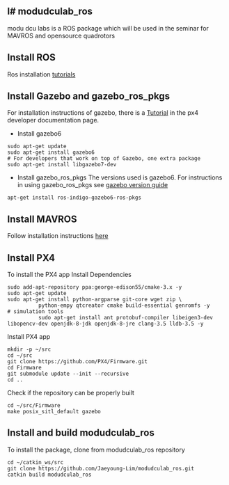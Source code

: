 l# modudculab_ros
---

modu dcu labs is a ROS package which will be used in the seminar for MAVROS and opensource quadrotors

## Install ROS
Ros installation [tutorials](http://wiki.ros.org/indigo/Installation/Ubuntu)

## Install Gazebo and gazebo_ros_pkgs
For installation instructions of gazebo, there is a [Tutorial](http://dev.px4.io/simulation-gazebo.html) in the px4 developer documentation page. 
- Install gazebo6

```
sudo apt-get update
sudo apt-get install gazebo6
# For developers that work on top of Gazebo, one extra package
sudo apt-get install libgazebo7-dev
```

- Install gazebo_ros_pkgs
The versions used is gazebo6. For instructions in using gazebo_ros_pkgs see [gazebo version guide](http://gazebosim.org/tutorials?tut=ros_wrapper_versions#Gazebo6.xseries)

```
apt-get install ros-indigo-gazebo6-ros-pkgs
```

## Install MAVROS
Follow installation instructions [here](https://github.com/mavlink/mavros/blob/master/mavros/README.md#installation)

## Install PX4
To install the PX4 app
Install Dependencies
```
sudo add-apt-repository ppa:george-edison55/cmake-3.x -y
sudo apt-get update
sudo apt-get install python-argparse git-core wget zip \
		  python-empy qtcreator cmake build-essential genromfs -y
# simulation tools
		  sudo apt-get install ant protobuf-compiler libeigen3-dev libopencv-dev openjdk-8-jdk openjdk-8-jre clang-3.5 lldb-3.5 -y
```
Install PX4 app
```
mkdir -p ~/src
cd ~/src
git clone https://github.com/PX4/Firmware.git
cd Firmware
git submodule update --init --recursive
cd ..
```
Check if the repository can be properly built
```
cd ~/src/Firmware
make posix_sitl_default gazebo
```

## Install and build modudculab_ros
To install the package, clone from modudculab_ros repository
```
cd ~/catkin_ws/src
git clone https://github.com/Jaeyoung-Lim/modudculab_ros.git
catkin build modudculab_ros
```

